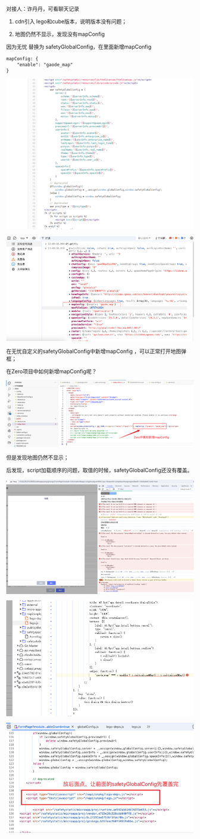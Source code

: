 对接人：诈丹丹，可看聊天记录



1. cdn引入 lego和cube版本，说明版本没有问题；



2. 地图仍然不显示，发现没有mapConfig

因为无忧 替换为 safetyGlobalConfig，在里面新增mapConfig

```
mapConfig: {
    "enable": "gaode_map"
}
```

![](images/001.png)



![](images/002.png)



在无忧自定义的safetyGlobalConfig中新增mapConfig ，可以正常打开地图弹框；

在Zero项目中如何新增mapConfig呢？

![](images/003.png)





但是发现地图仍然不显示；

后发现，script加载顺序的问题，取值的时候，safetyGlobalConfig还没有覆盖。

![](images/004.png)

![](images/005.png)

![](images/006.png)